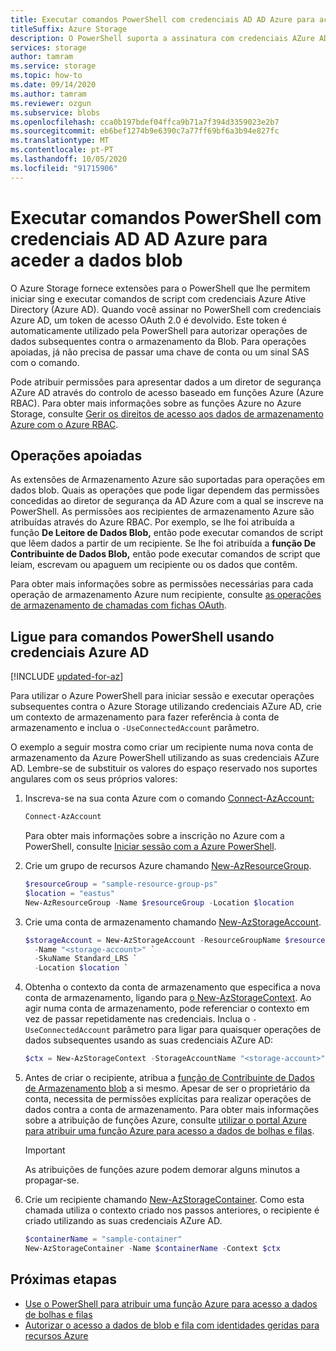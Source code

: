 ```yaml
---
title: Executar comandos PowerShell com credenciais AD AD Azure para aceder a dados blob
titleSuffix: Azure Storage
description: O PowerShell suporta a assinatura com credenciais AZure AD para executar comandos em dados blob no Azure Storage. Um sinal de acesso é fornecido para a sessão e usado para autorizar operações de chamada. As permissões dependem do papel Azure atribuído ao diretor de segurança da Azure.
services: storage
author: tamram
ms.service: storage
ms.topic: how-to
ms.date: 09/14/2020
ms.author: tamram
ms.reviewer: ozgun
ms.subservice: blobs
ms.openlocfilehash: cca0b197bdef04ffca9b71a7f394d3359023e2b7
ms.sourcegitcommit: eb6bef1274b9e6390c7a77ff69bf6a3b94e827fc
ms.translationtype: MT
ms.contentlocale: pt-PT
ms.lasthandoff: 10/05/2020
ms.locfileid: "91715906"
---
```

# <a name="run-powershell-commands-with-azure-ad-credentials-to-access-blob-data"></a>Executar comandos PowerShell com credenciais AD AD Azure para aceder a dados blob

O Azure Storage fornece extensões para o PowerShell que lhe permitem iniciar sing e executar comandos de script com credenciais Azure Ative Directory (Azure AD). Quando você assinar no PowerShell com credenciais Azure AD, um token de acesso OAuth 2.0 é devolvido. Este token é automaticamente utilizado pela PowerShell para autorizar operações de dados subsequentes contra o armazenamento da Blob. Para operações apoiadas, já não precisa de passar uma chave de conta ou um sinal SAS com o comando.

Pode atribuir permissões para apresentar dados a um diretor de segurança AZure AD através do controlo de acesso baseado em funções Azure (Azure RBAC). Para obter mais informações sobre as funções Azure no Azure Storage, consulte [Gerir os direitos de acesso aos dados de armazenamento Azure com o Azure RBAC](../common/storage-auth-aad-rbac.md).

## <a name="supported-operations"></a>Operações apoiadas

As extensões de Armazenamento Azure são suportadas para operações em dados blob. Quais as operações que pode ligar dependem das permissões concedidas ao diretor de segurança da AD Azure com a qual se inscreve na PowerShell. As permissões aos recipientes de armazenamento Azure são atribuídas através do Azure RBAC. Por exemplo, se lhe foi atribuída a função **De Leitore de Dados Blob,** então pode executar comandos de script que lêem dados a partir de um recipiente. Se lhe foi atribuída a **função De Contribuinte de Dados Blob,** então pode executar comandos de script que leiam, escrevam ou apaguem um recipiente ou os dados que contêm.

Para obter mais informações sobre as permissões necessárias para cada operação de armazenamento Azure num recipiente, consulte [as operações de armazenamento de chamadas com fichas OAuth](/rest/api/storageservices/authorize-with-azure-active-directory#call-storage-operations-with-oauth-tokens).  

## <a name="call-powershell-commands-using-azure-ad-credentials"></a>Ligue para comandos PowerShell usando credenciais Azure AD

[!INCLUDE [updated-for-az](../../../includes/updated-for-az.md)]

Para utilizar o Azure PowerShell para iniciar sessão e executar operações subsequentes contra o Azure Storage utilizando credenciais AZure AD, crie um contexto de armazenamento para fazer referência à conta de armazenamento e inclua o `-UseConnectedAccount` parâmetro.

O exemplo a seguir mostra como criar um recipiente numa nova conta de armazenamento da Azure PowerShell utilizando as suas credenciais AZure AD. Lembre-se de substituir os valores do espaço reservado nos suportes angulares com os seus próprios valores:

1. Inscreva-se na sua conta Azure com o comando [Connect-AzAccount:](/powershell/module/az.accounts/connect-azaccount)

    ```powershell
    Connect-AzAccount
    ```

    Para obter mais informações sobre a inscrição no Azure com a PowerShell, consulte [Iniciar sessão com a Azure PowerShell](/powershell/azure/authenticate-azureps).

1. Crie um grupo de recursos Azure chamando [New-AzResourceGroup](/powershell/module/az.resources/new-azresourcegroup). 

    ```powershell
    $resourceGroup = "sample-resource-group-ps"
    $location = "eastus"
    New-AzResourceGroup -Name $resourceGroup -Location $location
    ```

1. Crie uma conta de armazenamento chamando [New-AzStorageAccount](/powershell/module/az.storage/new-azstorageaccount).

    ```powershell
    $storageAccount = New-AzStorageAccount -ResourceGroupName $resourceGroup `
      -Name "<storage-account>" `
      -SkuName Standard_LRS `
      -Location $location `
    ```

1. Obtenha o contexto da conta de armazenamento que especifica a nova conta de armazenamento, ligando para [o New-AzStorageContext](/powershell/module/az.storage/new-azstoragecontext). Ao agir numa conta de armazenamento, pode referenciar o contexto em vez de passar repetidamente nas credenciais. Inclua o `-UseConnectedAccount` parâmetro para ligar para quaisquer operações de dados subsequentes usando as suas credenciais AZure AD:

    ```powershell
    $ctx = New-AzStorageContext -StorageAccountName "<storage-account>" -UseConnectedAccount
    ```

1. Antes de criar o recipiente, atribua a [função de Contribuinte de Dados de Armazenamento blob](../../role-based-access-control/built-in-roles.md#storage-blob-data-contributor) a si mesmo. Apesar de ser o proprietário da conta, necessita de permissões explícitas para realizar operações de dados contra a conta de armazenamento. Para obter mais informações sobre a atribuição de funções Azure, consulte [utilizar o portal Azure para atribuir uma função Azure para acesso a dados de bolhas e filas](../common/storage-auth-aad-rbac.md).

    > [!IMPORTANT]
    > As atribuições de funções azure podem demorar alguns minutos a propagar-se.

1. Crie um recipiente chamando [New-AzStorageContainer](/powershell/module/az.storage/new-azstoragecontainer). Como esta chamada utiliza o contexto criado nos passos anteriores, o recipiente é criado utilizando as suas credenciais AZure AD.

    ```powershell
    $containerName = "sample-container"
    New-AzStorageContainer -Name $containerName -Context $ctx
    ```

## <a name="next-steps"></a>Próximas etapas

- [Use o PowerShell para atribuir uma função Azure para acesso a dados de bolhas e filas](../common/storage-auth-aad-rbac-powershell.md)
- [Autorizar o acesso a dados de blob e fila com identidades geridas para recursos Azure](../common/storage-auth-aad-msi.md)
